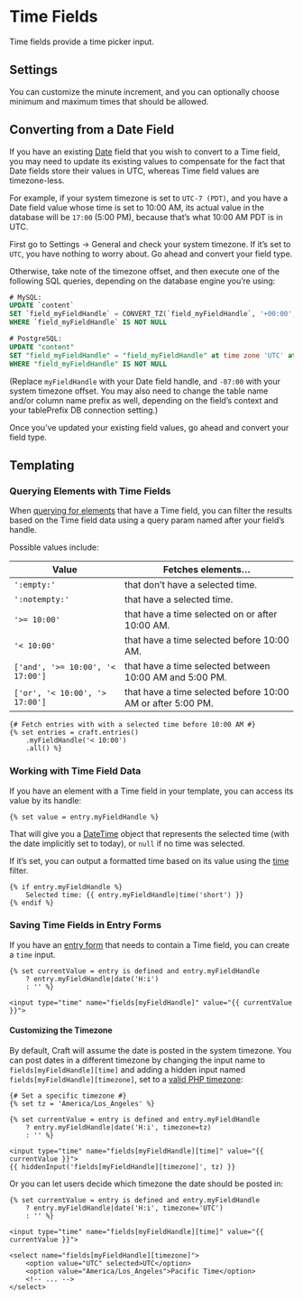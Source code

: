 # Time Fields

Time fields provide a time picker input.

## Settings

You can customize the minute increment, and you can optionally choose minimum and maximum times that should be allowed.

## Converting from a Date Field

If you have an existing [Date](date-time-fields.md) field that you wish to convert to a Time field, you may need to update its existing values to compensate for the fact that Date fields store their values in UTC, whereas Time field values are timezone-less.

For example, if your system timezone is set to `UTC-7 (PDT)`, and you have a Date field value whose time is set to 10:00 AM, its actual value in the database will be `17:00` (5:00 PM), because that’s what 10:00 AM PDT is in UTC.

First go to Settings → General and check your system timezone. If it’s set to `UTC`, you have nothing to worry about. Go ahead and convert your field type.

Otherwise, take note of the timezone offset, and then execute one of the following SQL queries, depending on the database engine you’re using:

```sql
# MySQL:
UPDATE `content`
SET `field_myFieldHandle` = CONVERT_TZ(`field_myFieldHandle`, '+00:00', '-07:00')
WHERE `field_myFieldHandle` IS NOT NULL

# PostgreSQL:
UPDATE "content"
SET "field_myFieldHandle" = "field_myFieldHandle" at time zone 'UTC' at time zone '-07:00'
WHERE "field_myFieldHandle" IS NOT NULL
```

(Replace `myFieldHandle` with your Date field handle, and `-07:00` with your system timezone offset. You may also need to change the table name and/or column name prefix as well, depending on the field’s context and your tablePrefix DB connection setting.)

Once you’ve updated your existing field values, go ahead and convert your field type.

## Templating

### Querying Elements with Time Fields

When [querying for elements](element-queries.md) that have a Time field, you can filter the results based on the Time field data using a query param named after your field’s handle.

Possible values include:

| Value                                  | Fetches elements…                                           |
| -------------------------------------- | ----------------------------------------------------------- |
| `':empty:'`                            | that don’t have a selected time.                            |
| `':notempty:'`                         | that have a selected time.                                  |
| `'>= 10:00'`                        | that have a time selected on or after 10:00 AM.             |
| `'< 10:00'`                         | that have a time selected before 10:00 AM.                  |
| `['and', '>= 10:00', '< 17:00']` | that have a time selected between 10:00 AM and 5:00 PM.     |
| `['or', '< 10:00', '> 17:00']`   | that have a time selected before 10:00 AM or after 5:00 PM. |

```twig
{# Fetch entries with with a selected time before 10:00 AM #}
{% set entries = craft.entries()
    .myFieldHandle('< 10:00')
    .all() %}
```

### Working with Time Field Data

If you have an element with a Time field in your template, you can access its value by its handle:

```twig
{% set value = entry.myFieldHandle %}
```

That will give you a [DateTime](http://php.net/manual/en/class.datetime.php) object that represents the selected time (with the date implicitly set to today), or `null` if no time was selected.

If it’s set, you can output a formatted time based on its value using the [time](dev/filters.md#time) filter.

```twig
{% if entry.myFieldHandle %}
    Selected time: {{ entry.myFieldHandle|time('short') }}
{% endif %}
```

### Saving Time Fields in Entry Forms

If you have an [entry form](dev/examples/entry-form.md) that needs to contain a Time field, you can create a `time` input.

```twig
{% set currentValue = entry is defined and entry.myFieldHandle
    ? entry.myFieldHandle|date('H:i')
    : '' %}

<input type="time" name="fields[myFieldHandle]" value="{{ currentValue }}">
```

#### Customizing the Timezone

By default, Craft will assume the date is posted in the system timezone. You can post dates in a different timezone by changing the input name to `fields[myFieldHandle][time]` and adding a hidden input named `fields[myFieldHandle][timezone]`, set to a [valid PHP timezone](http://php.net/manual/en/timezones.php):

```twig
{# Set a specific timezone #}
{% set tz = 'America/Los_Angeles' %}

{% set currentValue = entry is defined and entry.myFieldHandle
    ? entry.myFieldHandle|date('H:i', timezone=tz)
    : '' %}

<input type="time" name="fields[myFieldHandle][time]" value="{{ currentValue }}">
{{ hiddenInput('fields[myFieldHandle][timezone]', tz) }}
```

Or you can let users decide which timezone the date should be posted in:

```twig
{% set currentValue = entry is defined and entry.myFieldHandle
    ? entry.myFieldHandle|date('H:i', timezone='UTC')
    : '' %}

<input type="time" name="fields[myFieldHandle][time]" value="{{ currentValue }}">

<select name="fields[myFieldHandle][timezone]">
    <option value="UTC" selected>UTC</option>
    <option value="America/Los_Angeles">Pacific Time</option>
    <!-- ... -->
</select>
```
